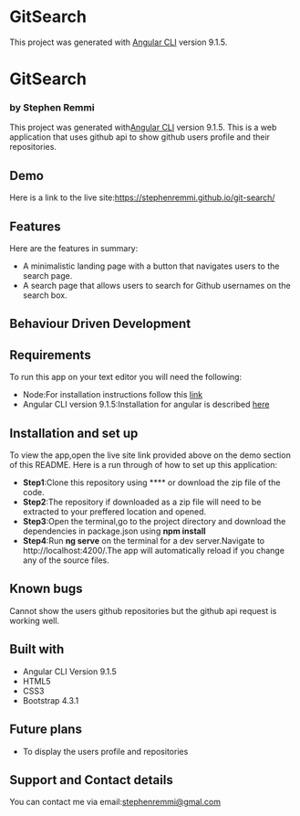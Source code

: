 # GitSearch

This project was generated with [Angular CLI](https://github.com/angular/angular-cli) version 9.1.5.

# GitSearch
### by Stephen Remmi
This project was generated with[Angular CLI](https://github.com/angular/angular-cli) version 9.1.5.
This is a web application that uses github api to show github users profile and their repositories.

## Demo
Here is a link to the live site:https://stephenremmi.github.io/git-search/


## Features
Here are the features in summary:
* A minimalistic landing page with a button that navigates users to the search page.
* A search page that allows users to search for Github usernames on the search box.

## Behaviour Driven Development

## Requirements
To run this app on your text editor you will need the following:
* Node:For installation instructions follow this [link](https://nodejs.org/en/download/package-manager/)
* Angular CLI version 9.1.5:Installation for angular is described [here](https://www.nodenpm.com/@angular/cli/9.1.5/detail.html)

## Installation and set up
To view the app,open the live site link provided above on the demo section of this README.
Here is a run through of how to set up this application:
* **Step1**:Clone this repository using **** or download the zip file of the code.
* **Step2**:The repository if downloaded as a zip file will need to be extracted to your preffered location and opened.
* **Step3**:Open the terminal,go to the project directory and download the dependencies in package.json using **npm install**
* **Step4**:Run **ng serve** on the terminal for a dev server.Navigate to http://localhost:4200/.The app will automatically reload if you change any of the source files.


## Known bugs
Cannot show the users github repositories but the github api request is working well.

## Built with
* Angular CLI Version 9.1.5
* HTML5
* CSS3
* Bootstrap 4.3.1

## Future plans
* To display the users profile and repositories

## Support and Contact details
You can contact me via email:stephenremmi@gmal.com



